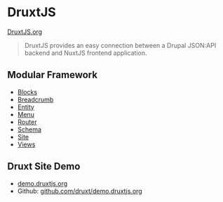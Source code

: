 <logo class="mb-3"></logo>

# DruxtJS

[DruxtJS.org](https://druxtjs.org)

> DruxtJS provides an easy connection between a Drupal JSON:API backend and NuxtJS frontend application.


## Modular Framework

- [Blocks](https://blocks.druxtjs.org)
- [Breadcrumb](https://breadcrumb.druxtjs.org)
- [Entity](https://entity.druxtjs.org)
- [Menu](https://menu.druxtjs.org)
- [Router](https://router.druxtjs.org)
- [Schema](https://schema.druxtjs.org)
- [Site](https://site.druxtjs.org)
- [Views](https://views.druxtjs.org)


## Druxt Site Demo

- [demo.druxtjs.org](https://demo.druxtjs.org)
- Github: [github.com/druxt/demo.druxtjs.org](https://github.com/druxt/demo.druxtjs.org)
